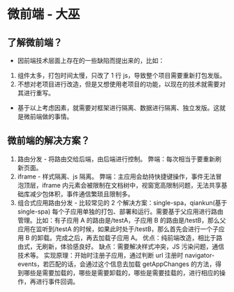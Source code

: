 # 微前端 - 大巫

## 了解微前端？

- 因前端技术层面上存在的一些缺陷而提出来的，比如：

1. 组件太多，打包时间太慢，只改了 1 行 js，导致整个项目需要重新打包发版。
2. 不想对老项目进行改造，但是又想使用老项目的功能，以现在的技术就需要对其进行重写。

- 基于以上考虑因素，就需要对框架进行隔离、数据进行隔离、独立发版。这就是微前端做的事情。

## 微前端的解决方案？

1. 路由分发 - 将路由交给后端，由后端进行控制。
   弊端：每次相当于要重新刷新页面。
2. iframe - 样式隔离、js 隔离。
   弊端：主应用会劫持快捷键操作，事件无法冒泡顶层，iframe 内元素会被限制在文档树中，视窗宽高限制问题，无法共享基础库减少包体积，事件通信繁琐且限制多。
3. 组合式应用路由分发 - 比较常见的 2 个解决方案：single-spa，qiankun(基于 single-spa)
   每个子应用单独的打包、部署和运行。需要基于父应用进行路由管理。比如：有子应用 A 的路由是/testA，子应用 B 的路由是/testB，那么父应用在监听到/testA 的时候，如果此时处于/testB，那么首先会进行一个子应用 B 的卸载。完成之后，再去加载子应用 A。
   优点：纯前端改造，相比于路由式，无刷新，体验感良好。
   缺点：需要解决样式冲突，JS 污染问题，通信技术等。
   实现原理：开始时注册子应用，通过判断 url 注册时 navigator-events，若匹配的话，会通过这个信息去加载 getAppChanges 的方法，得到哪些是需要加载的，哪些是需要卸载的，哪些是需要挂载的，进行相应的操作，再进行事件回调。
